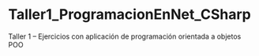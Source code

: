 # Taller1_ProgramacionEnNet_CSharp
Taller 1 – Ejercicios con aplicación de programación orientada a objetos POO
